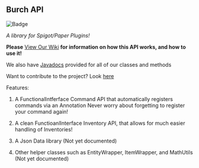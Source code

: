 ## Burch API
![Badge](https://api.codiga.io/project/29792/score/svg)

*A library for Spigot/Paper Plugins!*

**Please** [View Our Wiki](https://github.com/Burchard36/BurchAPI/wiki) **for information on how this API works, and how to use it!**

We also have [Javadocs](https://burchard36.github.io/BurchAPI/index.html) provided for all of our classes and methods

Want to contribute to the project? Look [here](https://github.com/Burchard36/BurchAPI/blob/main/CONTRIBUTING.md)

Features:

1. A FunctionalIntferface Command API that automatically registers commands via an Annotation
   Never worry about forgetting to register your command again!

2. A clean FunctioanlInterface Inventory API, that allows for much easier handling of Inventories!

3. A Json Data library (Not yet documented)

4. Other helper classes such as EntityWrapper, ItemWrapper, and MathUtils (Not yet documented)
